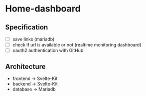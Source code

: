 # Home-dashboard

## Specification

- [ ] save links (mariadb)
- [ ] check if url is available or not (realtime monitoring dashboard)
- [ ] oauth2 authentication with GitHub

## Architecture

- frontend -> Svelte-Kit
- backend -> Svelte-Kit
- database -> Mariadb



